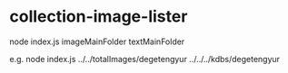# collection-image-lister

node index.js imageMainFolder textMainFolder
 
e.g. node index.js ../../totalImages/degetengyur ../../../kdbs/degetengyur